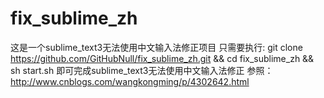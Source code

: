 # fix_sublime_zh
这是一个sublime_text3无法使用中文输入法修正项目
只需要执行:
git clone https://github.com/GitHubNull/fix_sublime_zh.git && cd fix_sublime_zh && sh start.sh
即可完成sublime_text3无法使用中文输入法修正
参照：http://www.cnblogs.com/wangkongming/p/4302642.html
